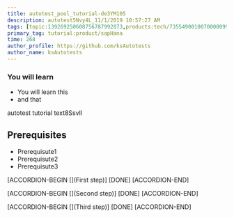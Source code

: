 ```yaml
---
title: autotest_pool_tutorial-de3YM105
description: autotest5Nvy4L_11/1/2019 10:57:27 AM
tags: [topic:139269250608756787992873,products:tech/73554900100700000996,tutorial:experience/advanced]
primary_tag: tutorial:product/sapHana
time: 268
author_profile: https://github.com/ksAutotests
author_name: ksAutotests
---
```

### You will learn
- You will learn this
- and that

autotest tutorial text8SsvlI

## Prerequisites
- Prerequisute1
- Prerequisute2
- Prerequisute3

[ACCORDION-BEGIN [](First step)]
[DONE]
[ACCORDION-END]

[ACCORDION-BEGIN [](Second step)]
[DONE]
[ACCORDION-END]

[ACCORDION-BEGIN [](Third step)]
[DONE]
[ACCORDION-END]


